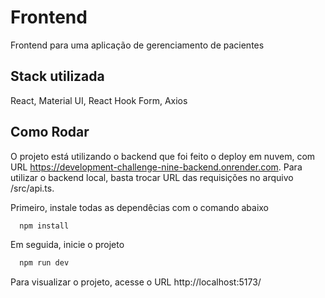 
# Frontend

Frontend para uma aplicação de gerenciamento de pacientes


## Stack utilizada

React, Material UI, React Hook Form, Axios



## Como Rodar

O projeto está utilizando o backend que foi feito o deploy em nuvem, com URL https://development-challenge-nine-backend.onrender.com. Para utilizar o backend local, basta trocar URL das requisições no arquivo /src/api.ts.

Primeiro, instale todas as dependêcias com o comando abaixo

```bash
  npm install
```

Em seguida, inicie o projeto

```bash
  npm run dev
```

Para visualizar o projeto, acesse o URL http://localhost:5173/

